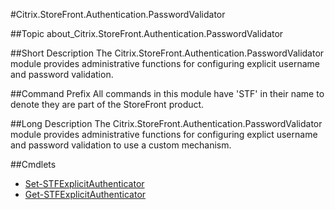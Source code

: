 #Citrix.StoreFront.Authentication.PasswordValidator

##Topic
about_Citrix.StoreFront.Authentication.PasswordValidator

##Short Description
The Citrix.StoreFront.Authentication.PasswordValidator module provides administrative functions for configuring explicit username and password validation.

##Command Prefix
All commands in this module have 'STF' in their name to denote they are part of the StoreFront product.

##Long Description
The Citrix.StoreFront.Authentication.PasswordValidator module provides administrative functions for configuring explict username and password validation to use a custom mechanism.

##Cmdlets

* [Set-STFExplicitAuthenticator](Set-STFExplicitAuthenticator)
* [Get-STFExplicitAuthenticator](Get-STFExplicitAuthenticator)
